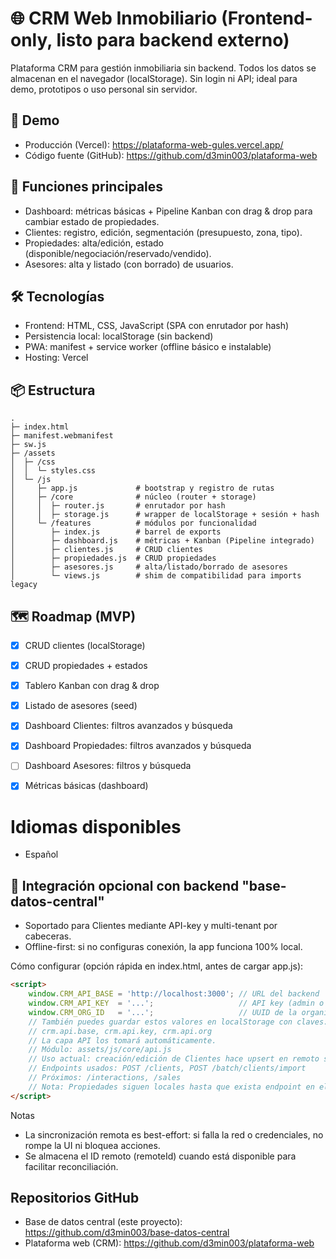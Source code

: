 # 🌐 CRM Web Inmobiliario (Frontend-only, listo para backend externo)

Plataforma CRM para gestión inmobiliaria sin backend. Todos los datos se almacenan en el navegador (localStorage). Sin login ni API; ideal para demo, prototipos o uso personal sin servidor.

## 🚀 Demo
- Producción (Vercel): https://plataforma-web-gules.vercel.app/
- Código fuente (GitHub): https://github.com/d3min003/plataforma-web

## 🔑 Funciones principales
- Dashboard: métricas básicas + Pipeline Kanban con drag & drop para cambiar estado de propiedades.
- Clientes: registro, edición, segmentación (presupuesto, zona, tipo).
- Propiedades: alta/edición, estado (disponible/negociación/reservado/vendido).
- Asesores: alta y listado (con borrado) de usuarios.

## 🛠️ Tecnologías
- Frontend: HTML, CSS, JavaScript (SPA con enrutador por hash)
- Persistencia local: localStorage (sin backend)
- PWA: manifest + service worker (offline básico e instalable)
- Hosting: Vercel


## 📦 Estructura
```
.
├─ index.html
├─ manifest.webmanifest
├─ sw.js
├─ /assets
│  ├─ /css
│  │  └─ styles.css
│  └─ /js
│     ├─ app.js             # bootstrap y registro de rutas
│     ├─ /core              # núcleo (router + storage)
│     │  ├─ router.js       # enrutador por hash
│     │  ├─ storage.js      # wrapper de localStorage + sesión + hash
│     └─ /features          # módulos por funcionalidad
│        ├─ index.js        # barrel de exports
│        ├─ dashboard.js    # métricas + Kanban (Pipeline integrado)
│        ├─ clientes.js     # CRUD clientes
│        ├─ propiedades.js  # CRUD propiedades
│        ├─ asesores.js     # alta/listado/borrado de asesores
│        └─ views.js        # shim de compatibilidad para imports legacy
```

## 🗺️ Roadmap (MVP)
- [x] CRUD clientes (localStorage)
- [x] CRUD propiedades + estados
- [x] Tablero Kanban con drag & drop
- [x] Listado de asesores (seed)
- [x] Dashboard Clientes: filtros avanzados y búsqueda
- [x] Dashboard Propiedades: filtros avanzados y búsqueda
- [ ] Dashboard Asesores: filtros y búsqueda
- [x] Métricas básicas (dashboard)



# Idiomas disponibles
- Español


## 🔗 Integración opcional con backend "base-datos-central"
- Soportado para Clientes mediante API-key y multi-tenant por cabeceras.
- Offline-first: si no configuras conexión, la app funciona 100% local.

Cómo configurar (opción rápida en index.html, antes de cargar app.js):

```html
<script>
	window.CRM_API_BASE = 'http://localhost:3000'; // URL del backend
	window.CRM_API_KEY  = '...';                   // API key (admin o crm_service)
	window.CRM_ORG_ID   = '...';                   // UUID de la organización
	// También puedes guardar estos valores en localStorage con claves:
	// crm.api.base, crm.api.key, crm.api.org
	// La capa API los tomará automáticamente.
	// Módulo: assets/js/core/api.js
	// Uso actual: creación/edición de Clientes hace upsert en remoto sin bloquear la UI.
	// Endpoints usados: POST /clients, POST /batch/clients/import
	// Próximos: /interactions, /sales
	// Nota: Propiedades siguen locales hasta que exista endpoint en el backend.
</script>
```

Notas
- La sincronización remota es best-effort: si falla la red o credenciales, no rompe la UI ni bloquea acciones.
- Se almacena el ID remoto (remoteId) cuando está disponible para facilitar reconciliación.

## Repositorios GitHub

- Base de datos central (este proyecto): https://github.com/d3min003/base-datos-central
- Plataforma web (CRM): https://github.com/d3min003/plataforma-web